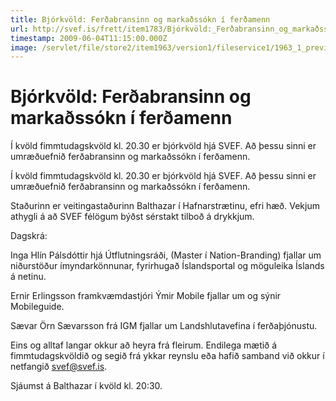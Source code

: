 ```yaml
---
title: Bjórkvöld: Ferðabransinn og markaðssókn í ferðamenn
url: http://svef.is/frett/item1783/Bjórkvöld:_Ferðabransinn_og_markaðssókn_í_ferðamenn
timestamp: 2009-06-04T11:15:00.000Z
image: /servlet/file/store2/item1963/version1/fileservice1/1963_1_preview.jpg
---
```


# Bjórkvöld: Ferðabransinn og markaðssókn í ferðamenn

Í kvöld fimmtudagskvöld kl. 20.30 er bjórkvöld hjá SVEF. Að þessu sinni er umræðuefnið ferðabransinn og markaðssókn í ferðamenn.

Í kvöld fimmtudagskvöld kl. 20.30 er bjórkvöld hjá SVEF. Að þessu sinni er umræðuefnið ferðabransinn og markaðssókn í ferðamenn.

Staðurinn er veitingastaðurinn Balthazar í Hafnarstrætinu, efri hæð. Vekjum athygli á að SVEF félögum býðst sérstakt tilboð á drykkjum.

Dagskrá:

Inga Hlín Pálsdóttir hjá Útflutningsráði, (Master í Nation-Branding) fjallar um niðurstöður ímyndarkönnunar, fyrirhugað Íslandsportal og möguleika Íslands á netinu.

Ernir Erlingsson framkvæmdastjóri Ýmir Mobile fjallar um og sýnir Mobileguide.

Sævar Örn Sævarsson frá IGM fjallar um Landshlutavefina í ferðaþjónustu.

Eins og alltaf langar okkur að heyra frá fleirum. Endilega mætið á fimmtudagskvöldið og segið frá ykkar reynslu eða hafið samband við okkur í netfangið svef@svef.is.

Sjáumst á Balthazar í kvöld kl. 20:30\.
